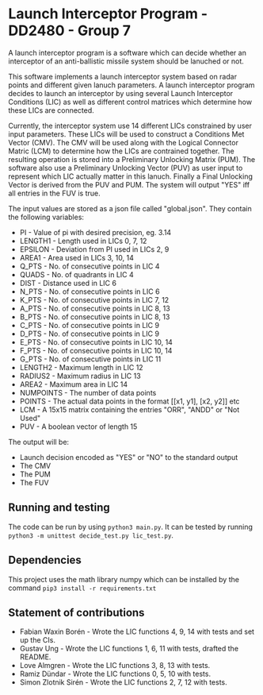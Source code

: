 # Launch Interceptor Program - DD2480 - Group 7

A launch interceptor program is a software which can decide whether an interceptor of an anti-ballistic missile system should be lanuched or not.

This software implements a launch interceptor system based on radar points and different given lanuch parameters. A launch interceptor program decides to launch an interceptor by using several Launch Interceptor Conditions (LIC) as well as different control matrices which determine how these LICs are connected.

Currently, the interceptor system use 14 different LICs constrained by user input parameters. These LICs will be used to construct a Conditions Met Vector (CMV). The CMV will be used along with the Logical Connector Matric (LCM) to determine how the LICs are contrained together. The resulting operation is stored into a Preliminary Unlocking Matrix (PUM). The software also use a Preliminary Unlocking Vector (PUV) as user input to represent which LIC actually matter in this lanuch. Finally a Final Unlocking Vector is derived from the PUV and PUM. The system will output "YES" iff all entries in the FUV is true.

The input values are stored as a json file called "global.json". They contain the following variables:
* PI - Value of pi with desired precision, eg. 3.14
* LENGTH1 - Length used in LICs 0, 7, 12
* EPSILON - Deviation from PI used in LICs 2, 9
* AREA1 - Area used in LICs 3, 10, 14
* Q_PTS - No. of consecutive points in LIC 4
* QUADS - No. of quadrants in LIC 4
* DIST - Distance used in LIC 6
* N_PTS - No. of consecutive points in LIC 6
* K_PTS - No. of consecutive points in LIC 7, 12
* A_PTS - No. of consecutive points in LIC 8, 13
* B_PTS - No. of consecutive points in LIC 8, 13
* C_PTS - No. of consecutive points in LIC 9
* D_PTS - No. of consecutive points in LIC 9
* E_PTS - No. of consecutive points in LIC 10, 14
* F_PTS - No. of consecutive points in LIC 10, 14
* G_PTS - No. of consecutive points in LIC 11
* LENGTH2 - Maximum length in LIC 12
* RADIUS2 - Maximum radius in LIC 13
* AREA2 - Maximum area in LIC 14
* NUMPOINTS - The number of data points
* POINTS - The actual data points in the format [[x1, y1], [x2, y2]] etc
* LCM - A 15x15 matrix containing the entries "ORR", "ANDD" or "Not Used"
* PUV - A boolean vector of length 15

The output will be:

* Launch decision encoded as "YES" or "NO" to the standard output
* The CMV
* The PUM
* The FUV


## Running and testing

The code can be run by using `python3 main.py`. It can be tested by running `python3 -m unittest decide_test.py lic_test.py`.

## Dependencies

This project uses the math library numpy which can be installed by the command `pip3 install -r requirements.txt` 


## Statement of contributions

* Fabian Waxin Borén - Wrote the LIC functions 4, 9, 14 with tests and set up the CIs.
* Gustav Ung - Wrote the LIC functions 1, 6, 11 with tests, drafted the README.
* Love Almgren  - Wrote the LIC functions 3, 8, 13 with tests.
* Ramiz Dündar - Wrote the LIC functions 0, 5, 10 with tests.
* Simon Zlotnik Sirén  - Wrote the LIC functions 2, 7, 12 with tests.
